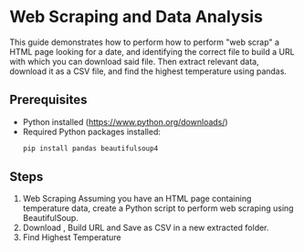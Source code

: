 # Web Scraping and Data Analysis

This guide demonstrates how to perform how to perform  "web scrap" a HTML page looking for a date, and identifying the correct file to build a URL with which you can download said file.
Then extract relevant data, download it as a CSV file, and find the highest temperature using pandas.

## Prerequisites

- Python installed (https://www.python.org/downloads/)
- Required Python packages installed:
  ```bash
  pip install pandas beautifulsoup4
## Steps
1. Web Scraping
Assuming you have an HTML page containing temperature data, create a Python script to perform web scraping using BeautifulSoup.
2. Download , Build URL and Save as CSV in a new extracted folder.
3. Find Highest Temperature

